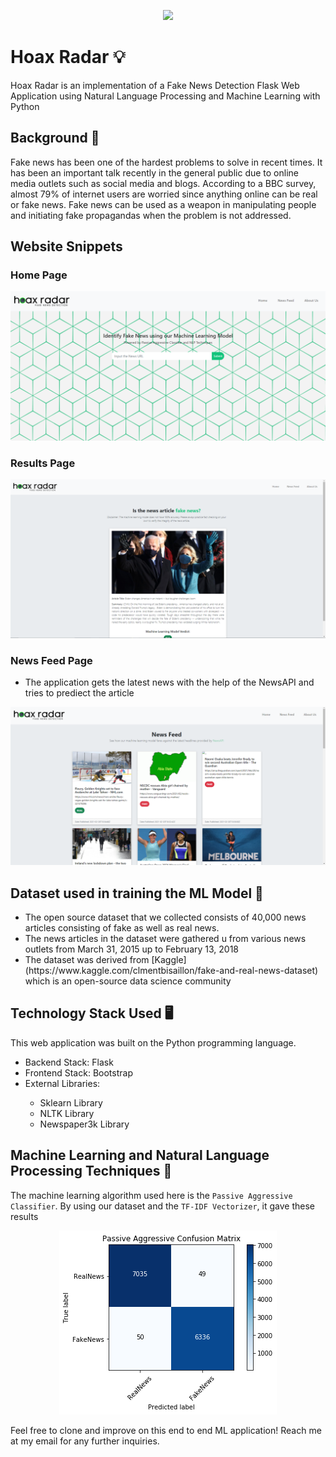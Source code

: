 
<p align="center"> 
<img src="/static/assets/logo.png" class="center">
</p>

# Hoax Radar  :bulb:
Hoax Radar is an implementation of a Fake News Detection Flask Web Application using Natural Language Processing and Machine Learning with Python

## Background  :newspaper:
Fake news has been one of the hardest problems to solve in recent times. It has been an important talk recently in the general public due to online media outlets such as social media and blogs. According to a BBC survey, almost 79% of internet users are worried since anything online can be real or fake news. Fake news can be used as a weapon in manipulating people and initiating fake propagandas when the problem is not addressed.

## Website Snippets
### Home Page 
![](/static/assets/page1.PNG)
### Results Page
![](/static/assets/page2.PNG)
### News Feed Page
- The application gets the latest news with the help of the NewsAPI and tries to prediect the article 

![](/static/assets/page3.png)

## Dataset used in training the ML Model :iphone:
<ul>
    <li>The open source dataset that we collected consists of 40,000 news articles consisting of fake as well as real news.</li>
    <li>The news articles in the dataset were gathered u from various news outlets from March 31, 2015 up to February 13, 2018</li>
    <li>The dataset was derived from [Kaggle](https://www.kaggle.com/clmentbisaillon/fake-and-real-news-dataset) which is an open-source data science community</li>
</ul>


## Technology Stack Used :desktop_computer:
This web application was built on the Python programming language.
<ul>
    <li>Backend Stack: Flask</li>
    <li>Frontend Stack: Bootstrap</li>
    <li>External Libraries:</li>
        <ul>
            <li>Sklearn Library</li>
            <li>NLTK Library</li>
            <li>Newspaper3k Library</li>
        </ul>
</ul>

## Machine Learning and Natural Language Processing Techniques :mage:
 The machine learning algorithm used here is the `Passive Aggressive Classifier`. By using our dataset and the `TF-IDF Vectorizer`, it gave these results
<p align="center"> 
<img src="/static/assets/matrix.png" class="center">
</p>

Feel free to clone and improve on this end to end ML application!
Reach me at my email for any further inquiries.











